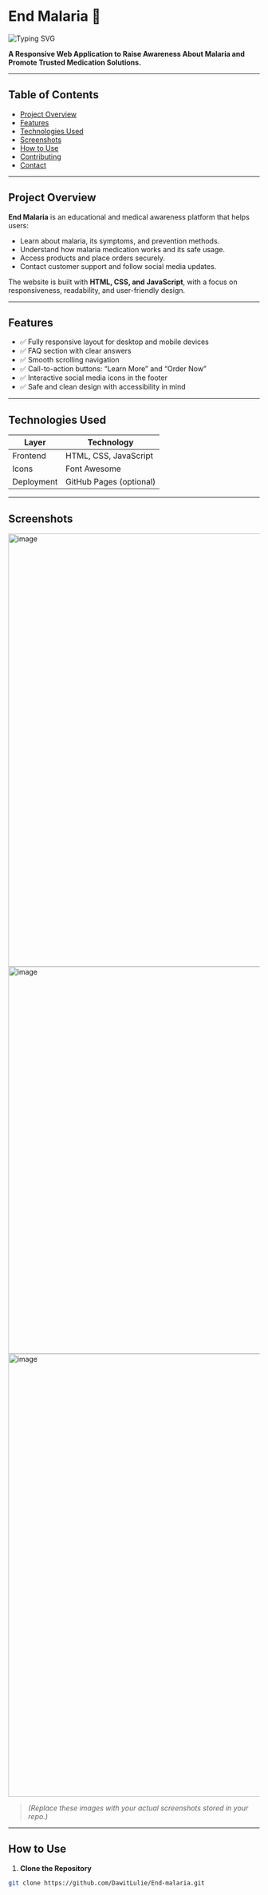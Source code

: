 # End Malaria 🌿

![Typing SVG](https://readme-typing-svg.demolab.com/?font=Fira+Code&size=28&pause=300&color=4CAF50&width=1200&lines=End+Malaria+-+Malaria+Awareness+and+Medication+Platform)

**A Responsive Web Application to Raise Awareness About Malaria and Promote Trusted Medication Solutions.**

---

## Table of Contents
- [Project Overview](#project-overview)
- [Features](#features)
- [Technologies Used](#technologies-used)
- [Screenshots](#screenshots)
- [How to Use](#how-to-use)
- [Contributing](#contributing)
- [Contact](#contact)

---

## Project Overview
**End Malaria** is an educational and medical awareness platform that helps users:

- Learn about malaria, its symptoms, and prevention methods.
- Understand how malaria medication works and its safe usage.
- Access products and place orders securely.
- Contact customer support and follow social media updates.

The website is built with **HTML, CSS, and JavaScript**, with a focus on responsiveness, readability, and user-friendly design.

---

## Features
- ✅ Fully responsive layout for desktop and mobile devices
- ✅ FAQ section with clear answers
- ✅ Smooth scrolling navigation
- ✅ Call-to-action buttons: “Learn More” and “Order Now”
- ✅ Interactive social media icons in the footer
- ✅ Safe and clean design with accessibility in mind

---

## Technologies Used
| Layer       | Technology                                      |
|------------|------------------------------------------------|
| Frontend   | HTML, CSS, JavaScript                           |
| Icons      | Font Awesome                                   |
| Deployment | GitHub Pages (optional)                        |

---

## Screenshots
<img width="1878" height="868" alt="image" src="https://github.com/user-attachments/assets/90e6fa6c-1774-49a8-8688-3fb13a215b3a" />
<img width="1876" height="776" alt="image" src="https://github.com/user-attachments/assets/2ece2284-0df6-46c0-bd36-85723c70b47c" />
<img width="1892" height="888" alt="image" src="https://github.com/user-attachments/assets/0828c23d-9361-460f-b5ca-6deb430ce831" />



> *(Replace these images with your actual screenshots stored in your repo.)*

---

## How to Use
1. **Clone the Repository**  
```bash
git clone https://github.com/DawitLulie/End-malaria.git
